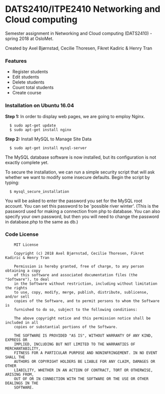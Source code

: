 # DATS2410/ITPE2410 Networking and Cloud computing
Semester assignment in Networking and Cloud computing (DATS2410) - spring 2018 at OsloMet.

Created by Axel Bjørnstad, Cecilie Thoresen, Fikret Kadiric & Henry Tran

### Features
 * Register students
 * Edit students
 * Delete students
 * Count total students
 * Create course

### Installation on Ubuntu 16.04

 **Step 1:** 
 In order to display web pages, we are going to employ Nginx. 
 ```
   $ sudo apt-get update
   $ sudo apt-get install nginx
 ```

 **Step 2:** 
Install MySQL to Manage Site Data 
 ```
   $ sudo apt-get install mysql-server
 ```
The MySQL database software is now installed, but its configuration is not exactly complete yet.

To secure the installation, we can run a simple security script that will ask whether we want to modify some insecure defaults. Begin the script by typing:

 ```
   $ mysql_secure_installation
 ```
 You will be asked to enter the password you set for the MySQL root account. You can set this password to be 'possible river winter'. (This is the password used for making a connection from php to database. You can also specify your own password, but then you will need to change the password in database.php to the same as db.)

### Code License
```
    MIT License

    Copyright (c) 2018 Axel Bjørnstad, Cecilie Thoresen, Fikret Kadiric & Henry Tran

    Permission is hereby granted, free of charge, to any person obtaining a copy
    of this software and associated documentation files (the "Software"), to deal
    in the Software without restriction, including without limitation the rights
    to use, copy, modify, merge, publish, distribute, sublicense, and/or sell
    copies of the Software, and to permit persons to whom the Software is
    furnished to do so, subject to the following conditions:

    The above copyright notice and this permission notice shall be included in all
    copies or substantial portions of the Software.

    THE SOFTWARE IS PROVIDED "AS IS", WITHOUT WARRANTY OF ANY KIND, EXPRESS OR
    IMPLIED, INCLUDING BUT NOT LIMITED TO THE WARRANTIES OF MERCHANTABILITY,
    FITNESS FOR A PARTICULAR PURPOSE AND NONINFRINGEMENT. IN NO EVENT SHALL THE
    AUTHORS OR COPYRIGHT HOLDERS BE LIABLE FOR ANY CLAIM, DAMAGES OR OTHER
    LIABILITY, WHETHER IN AN ACTION OF CONTRACT, TORT OR OTHERWISE, ARISING FROM,
    OUT OF OR IN CONNECTION WITH THE SOFTWARE OR THE USE OR OTHER DEALINGS IN THE
    SOFTWARE.
```
